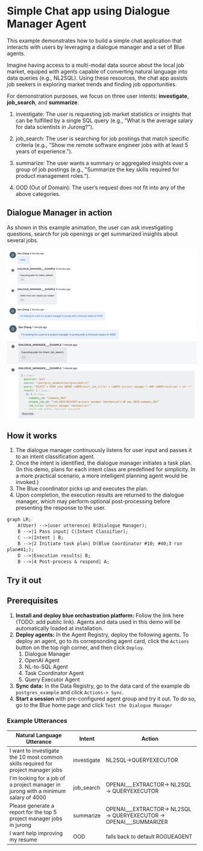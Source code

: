 # Simple Chat app using Dialogue Manager Agent

This example demonstrates how to build a simple chat application that interacts with users by leveraging a dialogue manager and a set of Blue agents.

Imagine having access to a multi-modal data source about the local job market, equiped with agents capable of converting natural language into data queries (e.g., NL2SQL). Using these resources, the chat app assists job seekers in exploring market trends and finding job opportunities.

For demonstration purposes, we focus on three user intents: **investigate**, **job_search**, and **summarize**.

1. investigate: The user is requesting job market statistics or insights that can be fulfilled by a single SQL query (e.g., "What is the average salary for data scientists in Jurong?").
2. job_search: The user is searching for job postings that match specific criteria (e.g., "Show me remote software engineer jobs with at least 5 years of experience.").

3. summarize: The user wants a summary or aggregated insights over a group of job postings (e.g., "Summarize the key skills required for product management roles.").

4. OOD (Out of Domain): The user’s request does not fit into any of the above categories.

## Dialogue Manager in action

As shown in this example animation, the user can ask investigating questions, search for job openings or get summarized insights about several jobs.

![Demo of dialogue manager agent](/docs/images/DM_example1.png)
![Demo of dialogue manager agent](/docs/images/DM_example2.png)

## How it works

1. The dialogue manager continuously listens for user input and passes it to an intent classification agent.
2. Once the intent is identified, the dialogue manager initiates a task plan. (In this demo, plans for each intent class are predefined for simplicity. In a more practical scenario, a more intelligent planning agent would be invoked.)
3. The Blue coordinator picks up and executes the plan.
4. Upon completion, the execution results are returned to the dialogue manager, which may perform optional post-processing before presenting the response to the user.

```mermaid
graph LR;
    A(User) -->|user utterence| B(Dialogue Manager);
    B -->|1 Pass input| C(Intent Classifier);
    C -->|Intent | B;
    B -->|2 Initiate task plan| D(Blue Coordinator #10; #40;3 run plan#41;);
    D -->|Execution results| B;
    B -->|4 Post-process & respond| A;
```

## Try it out

## Prerequisites

1. **Install and deploy blue orchastration platform:** Follow the link here (TODO: add public link). Agents and data used in this demo will be automatically loaded at installation.
2. **Deploy agents:** In the Agent Registry, deploy the following agents. To deploy an agent, go to its correpsonding agent card, click the `Actions` button on the top righ corner, and then click `Deploy`.
    1. Dialogue Manager
    2. OpenAI Agent
    3. NL-to-SQL Agent
    4. Task Coordinator Agent
    5. Query Executor Agent
3. **Sync data:** In the Data Registry, go to the data card of the example db `postgres_example` and click `Actions-> Sync`.
4. **Start a session** with pre-configured agent group and try it out. To do so, go to the Blue home page and click `Test the Dialogue Manager`

### Example Utterances

| **Natural Language Utterance**                                                     | **Intent**  | **Action**                                                                |
| ---------------------------------------------------------------------------------- | ----------- | ------------------------------------------------------------------------- |
| I want to investigate the 10 most common skills required for project manager jobs  | investigate | NL2SQL->QUERYEXECUTOR                                                     |
| I'm looking for a job of a project manager in jurong with a minimum salary of 4000 | job_search  | OPENAI\_\_\_EXTRACTOR-> NL2SQL -> QUERYEXECUTOR                           |
| Please generate a report for the top 5 project manager jobs in jurong              | summarize   | OPENAI\_\_\_EXTRACTOR-> NL2SQL -> QUERYEXECUTOR -> OPENAI\_\_\_SUMMARIZER |
| I want help improving my resume                                                    | OOD         | falls back to default ROGUEAGENT                                          |
